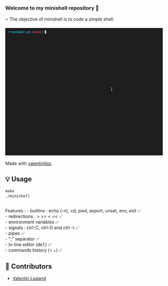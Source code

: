 ### Welcome to my minishell repository 👋

⭐️ The objective of minishell is to code a simple shell.<br>

<p align="center">
	<img src="./minishell.gif" >
</p>

Made with [valentinllpz](https://github.com/valentinllpz/minishell).

## 💡 Usage

```
make
./minishell
```
<br>
Features :
- builtins : echo (-n), cd, pwd, export, unset, env, exit ✅<br>
- redirections : > >> < << ✅<br>
- environment variables ✅<br>
- signals : ctrl-C, ctrl-D and ctrl -\ ✅<br>
- pipes ✅<br>
- ";" separator ✅<br>
- in-line editor (<kbd>del</kbd>) ✅<br>
- commands history (<kbd>↑</kbd> <kbd>↓</kbd>) ✅<br>

## 👷 Contributors
- [Valentin Lugand](https://github.com/valentinllpz)